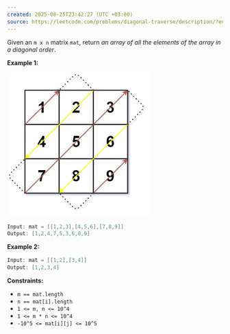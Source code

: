 ```yaml
---
created: 2025-08-25T23:42:27 (UTC +03:00)
source: https://leetcode.com/problems/diagonal-traverse/description/?envType=daily-question&envId=2025-08-25
---
```

Given an `m x n` matrix `mat`, return _an array of all the elements of the array in a diagonal order_.


**Example 1:**

![alt text](image.png)

``` Java
Input: mat = [[1,2,3],[4,5,6],[7,8,9]]
Output: [1,2,4,7,5,3,6,8,9]
```


**Example 2:**

``` Java
Input: mat = [[1,2],[3,4]]
Output: [1,2,3,4]
```


**Constraints:**

-   `m == mat.length`
-   `n == mat[i].length`
-   `1 <= m, n <= 10^4`
-   `1 <= m * n <= 10^4`
-   `-10^5 <= mat[i][j] <= 10^5`
